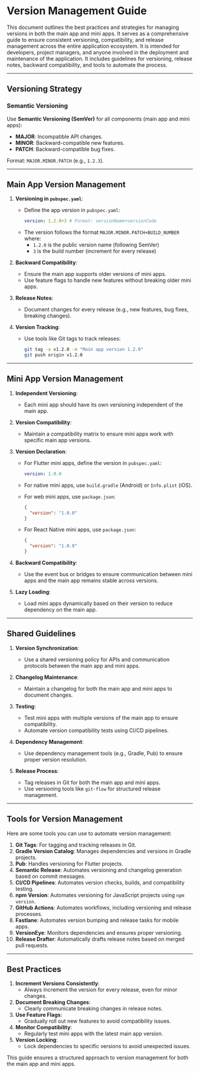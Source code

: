 # Version Management Guide

This document outlines the best practices and strategies for managing versions in both the main app and mini apps.
It serves as a comprehensive guide to ensure consistent versioning, compatibility, and release management across the entire application ecosystem.
It is intended for developers, project managers, and anyone involved in the deployment and maintenance of the application.
It includes guidelines for versioning, release notes, backward compatibility, and tools to automate the process.

---

## Versioning Strategy

### Semantic Versioning
Use **Semantic Versioning (SemVer)** for all components (main app and mini apps):
- **MAJOR**: Incompatible API changes.
- **MINOR**: Backward-compatible new features.
- **PATCH**: Backward-compatible bug fixes.

Format: `MAJOR.MINOR.PATCH` (e.g., `1.2.3`).

---

## Main App Version Management

1. **Versioning in `pubspec.yaml`**:
   - Define the app version in `pubspec.yaml`:
     ```yaml
     version: 1.2.0+3 # Format: versionName+versionCode
     ```
   - The version follows the format `MAJOR.MINOR.PATCH+BUILD_NUMBER` where:
      - `1.2.0` is the public version name (following SemVer)
      - `3` is the build number (increment for every release)

2. **Backward Compatibility**:
    - Ensure the main app supports older versions of mini apps.
    - Use feature flags to handle new features without breaking older mini apps.

3. **Release Notes**:
    - Document changes for every release (e.g., new features, bug fixes, breaking changes).

4. **Version Tracking**:
    - Use tools like Git tags to track releases:
      ```bash
      git tag -a v1.2.0 -m "Main app version 1.2.0"
      git push origin v1.2.0
      ```

---

## Mini App Version Management

1. **Independent Versioning**:
    - Each mini app should have its own versioning independent of the main app.

2. **Version Compatibility**:
    - Maintain a compatibility matrix to ensure mini apps work with specific main app versions.

3. **Version Declaration**:
    - For Flutter mini apps, define the version in `pubspec.yaml`:
      ```yaml
      version: 1.0.0
      ```

    - For native mini apps, use `build.gradle` (Android) or `Info.plist` (iOS).
    - For web mini apps, use `package.json`:
      ```json
      {
        "version": "1.0.0"
      }
      ```
    - For React Native mini apps, use `package.json`:
      ```json
      {
        "version": "1.0.0"
      }
      ```

4. **Backward Compatibility**:
    - Use the event bus or bridges to ensure communication between mini apps and the main app remains stable across versions.

5. **Lazy Loading**:
    - Load mini apps dynamically based on their version to reduce dependency on the main app.

---

## Shared Guidelines

1. **Version Synchronization**:
    - Use a shared versioning policy for APIs and communication protocols between the main app and mini apps.

2. **Changelog Maintenance**:
    - Maintain a changelog for both the main app and mini apps to document changes.

3. **Testing**:
    - Test mini apps with multiple versions of the main app to ensure compatibility.
    - Automate version compatibility tests using CI/CD pipelines.

4. **Dependency Management**:
    - Use dependency management tools (e.g., Gradle, Pub) to ensure proper version resolution.

5. **Release Process**:
    - Tag releases in Git for both the main app and mini apps.
    - Use versioning tools like `git-flow` for structured release management.

---

## Tools for Version Management

Here are some tools you can use to automate version management:

1. **Git Tags**: For tagging and tracking releases in Git.
2. **Gradle Version Catalog**: Manages dependencies and versions in Gradle projects.
3. **Pub**: Handles versioning for Flutter projects.
4. **Semantic Release**: Automates versioning and changelog generation based on commit messages.
5. **CI/CD Pipelines**: Automates version checks, builds, and compatibility testing.
6. **npm Version**: Automates versioning for JavaScript projects using `npm version`.
7. **GitHub Actions**: Automates workflows, including versioning and release processes.
8. **Fastlane**: Automates version bumping and release tasks for mobile apps.
9. **VersionEye**: Monitors dependencies and ensures proper versioning.
10. **Release Drafter**: Automatically drafts release notes based on merged pull requests.

---

## Best Practices

1. **Increment Versions Consistently**:
    - Always increment the version for every release, even for minor changes.
2. **Document Breaking Changes**:
    - Clearly communicate breaking changes in release notes.
3. **Use Feature Flags**:
    - Gradually roll out new features to avoid compatibility issues.
4. **Monitor Compatibility**:
    - Regularly test mini apps with the latest main app version.
5. **Version Locking**:
    - Lock dependencies to specific versions to avoid unexpected issues.

This guide ensures a structured approach to version management for both the main app and mini apps.